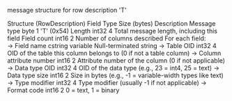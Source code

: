 message structure for row description 'T'

Structure (RowDescription)
Field	Type	Size (bytes)	Description
Message type	byte	1	'T' (0x54)
Length	int32	4	Total message length, including this field
Field count	int16	2	Number of columns described
For each field:			
→ Field name	cstring	variable	Null-terminated string
→ Table OID	int32	4	OID of the table this column belongs to (0 if not a table column)
→ Column attribute number	int16	2	Attribute number of the column (0 if not applicable)
→ Data type OID	int32	4	OID of the data type (e.g., 23 = int4, 25 = text)
→ Data type size	int16	2	Size in bytes (e.g., -1 = variable-width types like text)
→ Type modifier	int32	4	Type modifier (usually -1 if not applicable)
→ Format code	int16	2	0 = text, 1 = binary
